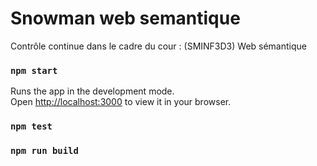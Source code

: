 # Snowman web semantique
Contrôle continue dans le cadre du cour : (SMINF3D3) Web sémantique

### `npm start`
Runs the app in the development mode.\
Open [http://localhost:3000](http://localhost:3000) to view it in your browser.

### `npm test`

### `npm run build`
